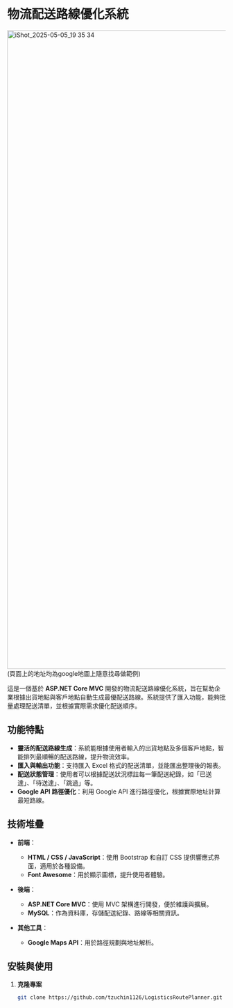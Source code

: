 # 物流配送路線優化系統
<img width="1468" alt="iShot_2025-05-05_19 35 34" src="https://github.com/user-attachments/assets/42d8da9a-26e5-4dd2-8caf-51e352874c0c" />
(頁面上的地址均為google地圖上隨意找尋做範例)


這是一個基於 **ASP.NET Core MVC** 開發的物流配送路線優化系統，旨在幫助企業根據出貨地點與客戶地點自動生成最優配送路線。系統提供了匯入功能，能夠批量處理配送清單，並根據實際需求優化配送順序。

## 功能特點

- **靈活的配送路線生成**：系統能根據使用者輸入的出貨地點及多個客戶地點，智能排列最順暢的配送路線，提升物流效率。
- **匯入與輸出功能**：支持匯入 Excel 格式的配送清單，並能匯出整理後的報表。
- **配送狀態管理**：使用者可以根據配送狀況標註每一筆配送紀錄，如「已送達」、「待送達」、「跳過」等。
- **Google API 路徑優化**：利用 Google API 進行路徑優化，根據實際地址計算最短路線。

## 技術堆疊

- **前端**：
  - **HTML / CSS / JavaScript**：使用 Bootstrap 和自訂 CSS 提供響應式界面，適用於各種設備。
  - **Font Awesome**：用於顯示圖標，提升使用者體驗。

- **後端**：
  - **ASP.NET Core MVC**：使用 MVC 架構進行開發，便於維護與擴展。
  - **MySQL**：作為資料庫，存儲配送紀錄、路線等相關資訊。

- **其他工具**：
  - **Google Maps API**：用於路徑規劃與地址解析。

## 安裝與使用

1. **克隆專案**
   ```bash
   git clone https://github.com/tzuchin1126/LogisticsRoutePlanner.git
